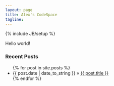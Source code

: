 ```yaml
---
layout: page
title: Alex's CodeSpace
tagline: 
---
```

{% include JB/setup %}

Hello world!

### Recent Posts 
<ul class="posts">
  {% for post in site.posts %}
    <li><span>{{ post.date | date_to_string }}</span> &raquo; <a href="{{ BASE_PATH }}{{ post.url }}">{{ post.title }}</a></li>
  {% endfor %}
</ul>
